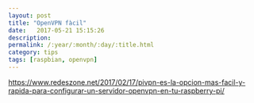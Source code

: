 ```yaml
---
layout: post
title: "OpenVPN fàcil"
date:   2017-05-21 15:15:26
description:
permalink: /:year/:month/:day/:title.html
category: tips
tags: [raspbian, openvpn]
---
```


https://www.redeszone.net/2017/02/17/pivpn-es-la-opcion-mas-facil-y-rapida-para-configurar-un-servidor-openvpn-en-tu-raspberry-pi/
